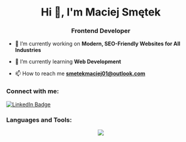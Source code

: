 <h1 align="center">Hi 👋, I'm Maciej Smętek</h1>
<h3 align="center">Frontend Developer</h3>

- 🔭 I’m currently working on **Modern, SEO-Friendly Websites for All Industries**

- 🌱 I’m currently learning **Web Development**

- 📫 How to reach me **smetekmaciej01@outlook.com**

<h3 align="left">Connect with me:</h3>
<p align="left">
  <a href="https://www.linkedin.com/in/stefan-topalovic-dev/" rel="nofollow">
    <img src="https://camo.githubusercontent.com/7c2145551dc29c09205720b1acea43652035cc0f1eb46278acc400f1c1fc59a8/68747470733a2f2f696d672e736869656c64732e696f2f62616467652f4c696e6b6564496e2d626c75653f7374796c653d666f722d7468652d6261646765266c6f676f3d6c696e6b6564696e266c6f676f436f6c6f723d7768697465" alt="LinkedIn Badge" data-canonical-src="https://img.shields.io/badge/LinkedIn-blue?style=for-the-badge&amp;logo=linkedin&amp;logoColor=white" style="max-width: 100%;">
  </a>
</p>

<h3 align="left">Languages and Tools:</h3>
<p align="center">
  <a href="https://skillicons.dev">
    <img src="https://skillicons.dev/icons?i=html,css,js,tailwind,react,ts,git,mysql,figma" />
  </a>
</p>
